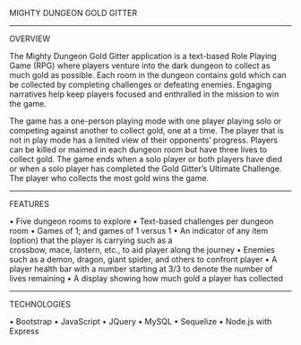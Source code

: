 MIGHTY DUNGEON GOLD GITTER 

---------------------------------

OVERVIEW

The Mighty Dungeon Gold Gitter application is a text-based Role Playing Game (RPG) where players venture into the dark dungeon to collect as much gold as possible. Each room in the dungeon contains gold which can be collected by completing challenges or defeating enemies. Engaging narratives help keep players focused and enthralled in the mission to win the game. 

The game has a one-person playing mode with one player playing solo or competing against another to collect gold, one at a time.  The player that is not in play mode has a limited view of their opponents’ progress. Players can be killed or maimed in each dungeon room but have three lives to collect gold. The game ends when a solo player or both players have died or when a solo player has completed the Gold Gitter’s Ultimate Challenge. The player who collects the most gold wins the game.

---------------------------------

FEATURES

•	Five dungeon rooms to explore 
•	Text-based challenges per dungeon room
•	Games of 1; and games of 1 versus 1
•	An indicator of any item (option) that the player is carrying such as a  
    crossbow, mace, lantern, etc., to aid player along the journey
•	Enemies such as a demon, dragon, giant spider, and others to confront player
•	A player health bar with a number starting at 3/3 to denote the number of 
    lives remaining
•	A display showing how much gold a player has collected

---------------------------------

TECHNOLOGIES

•	Bootstrap
•	JavaScript
•	JQuery
•	MySQL
•	Sequelize
•	Node.js with Express  

